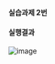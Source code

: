 #### 실습과제 2번
#### 실행결과
![image](https://github.com/user-attachments/assets/7d29fbfc-2f67-4bcd-af8b-7f39b459afa2)
